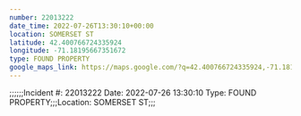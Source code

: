 ```yaml
---
number: 22013222
date_time: 2022-07-26T13:30:10+00:00
location: SOMERSET ST
latitude: 42.400766724335924
longitude: -71.18195667351672
type: FOUND PROPERTY
google_maps_link: https://maps.google.com/?q=42.400766724335924,-71.18195667351672
---
```


;;;;;;Incident #: 22013222  Date: 2022-07-26 13:30:10   Type: FOUND PROPERTY;;;Location: SOMERSET ST;;;
